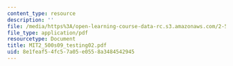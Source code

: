 ```yaml
---
content_type: resource
description: ''
file: /media/https%3A/open-learning-course-data-rc.s3.amazonaws.com/2-500-desalination-and-water-purification-spring-2009/8e1feaf54fc57a05e0558a3484542945_MIT2_500s09_testing02.pdf
file_type: application/pdf
resourcetype: Document
title: MIT2_500s09_testing02.pdf
uid: 8e1feaf5-4fc5-7a05-e055-8a3484542945
---
```

